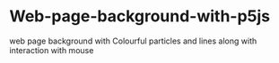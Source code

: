 # Web-page-background-with-p5js
web page background with Colourful particles and lines along with interaction with mouse
